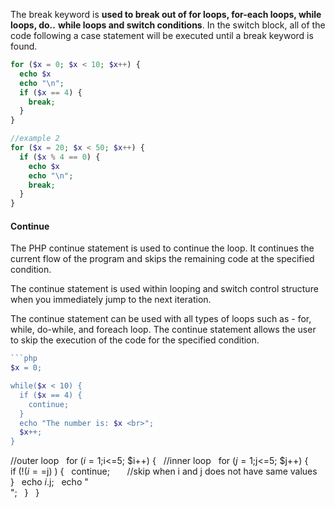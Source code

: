 The break keyword is **used to break out of for loops, for-each loops, while loops, do..** **while loops and switch conditions**. In the switch block, all of the code following a case statement will be executed until a break keyword is found.
```php
for ($x = 0; $x < 10; $x++) {
  echo $x
  echo "\n";
  if ($x == 4) {
    break;
  }
}

//example 2
for ($x = 20; $x < 50; $x++) {
  if ($x % 4 == 0) {
    echo $x
	echo "\n";
    break;
  }
}

```

#### Continue
The PHP continue statement is used to continue the loop. It continues the current flow of the program and skips the remaining code at the specified condition.

The continue statement is used within looping and switch control structure when you immediately jump to the next iteration.

The continue statement can be used with all types of loops such as - for, while, do-while, and foreach loop. The continue statement allows the user to skip the execution of the code for the specified condition.
```php
```php
$x = 0;

while($x < 10) {
  if ($x == 4) {
    continue;
  }
  echo "The number is: $x <br>";
  $x++;
}
```
//outer loop  
for ($i =1; $i<=5; $i++) {  
//inner loop  
	for ($j=1; $j<=5; $j++) {  
	if (!($i == $j) ) {  
		continue;       //skip when i and j does not have same values  
		}  
		echo $i.$j;  
		echo "</br>";  
	}  
}
```